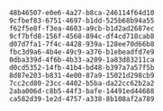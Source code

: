 
                48b46507-e0e6-4a27-b8ca-246114f64d10
                9cfbef83-6751-4697-b1dd-525b68b94a55
                f62f5e8f-f3ea-4603-a9cb-b1d2ad2687ec
                9cf7bfd8-156f-4568-894c-df4cd718cab8
                d07d7fa1-7f4c-4428-939a-128ee70d66b8
                fbc3d9a6-4b4e-49c9-a376-b1ebeadfd7e9
                0dba339d-4f6b-4b33-a209-1a83d83211ca
                d0cd5352-14fb-41b4-bd48-b397a7a57f5b
                8d87e203-b831-4e00-87a9-15021d298cb9
                7cc2cd80-23cc-4402-b5ba-da22cc62b2a2
                2aba006d-c8b5-44f3-bafe-14491ed44688
                ca582d39-1e2d-4757-a338-8b108af2a789
                